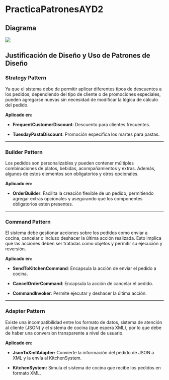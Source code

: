 # PracticaPatronesAYD2

## Diagrama
[![](https://img.plantuml.biz/plantuml/svg/lLRBZXCn4BpdAwoS9gnou3f2gyq6a82LM2avS7Ni9bZhn-37AX7mKNm3FuOVCudjcI042xcCrLrTNMsNhTmOYxLrWiywJ1xm7j1SWuyvZQM5-PSPyZ_2iJ7elQOWKOg4tnBTSspLzjW1wi8gowmeZN5CbEZmZ-zOC905uXPsZE88siLbbhjZnhvuTR0wvgyHXAKv0QxG7cpitIpQiuWiRuPyr9LX5YL94X5Opd9AcXwH9EQmYYcgDO6f4b_IzR0qq0YRSs9AOo9XMtH2LOrNvGu71VtcbvrhN7Kofwf4_sqMFynxG7_41D1BPeXoqcwy2WlxO-Q3AqGm9yvlCGoeHdclw3PPnYkYokquvCp9KgyrV7Q-_TePgmJeeHunqN4GFcF-KUUj0qFnyHvxh_-FhkdogEKIpP_FAy-MkVpqoapbqIpvR7xsHvKR3T8Yt7MSWSctenIKOhcG5Aa4fE2vSVLMw5l7kFyKJqOlBAH_wxws1TKVMlfN99Sl-CMgorVpOiakH9e-ByTsZ6Lh9GIMjB0Q780u2qr-wvsagbcCIJOWwLQzOvPy0ZcGPPv-aYPhB0dmWkh9MwJwD_9HFKpOvyJlmRPVbsVQ1niYQ5kKBCQA1cmjxEvCFgMnt-NDqLWGnQGQ2B17Y6sRW-0jybUFoVs5XxKdMb7SsMBOC8caYQPuNiPYtXebj-g3u0DBTY9_nryTHNXGylsCc4dRBPTVhyVG2VDC0qSJHLWvopGmI2mEP-P7kV4I_N-Sdm00)](https://editor.plantuml.com/uml/lLRBZXCn4BpdAwoS9gnou3f2gyq6a82LM2avS7Ni9bZhn-37AX7mKNm3FuOVCudjcI042xcCrLrTNMsNhTmOYxLrWiywJ1xm7j1SWuyvZQM5-PSPyZ_2iJ7elQOWKOg4tnBTSspLzjW1wi8gowmeZN5CbEZmZ-zOC905uXPsZE88siLbbhjZnhvuTR0wvgyHXAKv0QxG7cpitIpQiuWiRuPyr9LX5YL94X5Opd9AcXwH9EQmYYcgDO6f4b_IzR0qq0YRSs9AOo9XMtH2LOrNvGu71VtcbvrhN7Kofwf4_sqMFynxG7_41D1BPeXoqcwy2WlxO-Q3AqGm9yvlCGoeHdclw3PPnYkYokquvCp9KgyrV7Q-_TePgmJeeHunqN4GFcF-KUUj0qFnyHvxh_-FhkdogEKIpP_FAy-MkVpqoapbqIpvR7xsHvKR3T8Yt7MSWSctenIKOhcG5Aa4fE2vSVLMw5l7kFyKJqOlBAH_wxws1TKVMlfN99Sl-CMgorVpOiakH9e-ByTsZ6Lh9GIMjB0Q780u2qr-wvsagbcCIJOWwLQzOvPy0ZcGPPv-aYPhB0dmWkh9MwJwD_9HFKpOvyJlmRPVbsVQ1niYQ5kKBCQA1cmjxEvCFgMnt-NDqLWGnQGQ2B17Y6sRW-0jybUFoVs5XxKdMb7SsMBOC8caYQPuNiPYtXebj-g3u0DBTY9_nryTHNXGylsCc4dRBPTVhyVG2VDC0qSJHLWvopGmI2mEP-P7kV4I_N-Sdm00)
## Justificación de Diseño y Uso de Patrones de Diseño

### Strategy Pattern

Ya que el sistema debe de permitir aplicar diferentes tipos de descuentos a los pedidos, dependiendo del tipo de cliente o de promociones especiales, pueden agregarse nuevas sin necesidad de modificar la lógica de cálculo del pedido.

**Aplicado en:**

- **FrequentCustomerDiscount**: Descuento para clientes frecuentes.

- **TuesdayPastaDiscount**: Promoción específica los martes para pastas.

___

### Builder Pattern

Los pedidos son personalizables y pueden contener múltiples combinaciones de platos, bebidas, acompañamientos y extras. Además, algunos de estos elementos son obligatorios y otros opcionales.

**Aplicado en:**

- **OrderBuilder**: Facilita la creación flexible de un pedido, permitiendo agregar extras opcionales y asegurando que los componentes obligatorios estén presentes.

___

### Command Pattern

El sistema debe gestionar acciones sobre los pedidos como enviar a cocina, cancelar o incluso deshacer la última acción realizada. Esto implica que las acciones deben ser tratadas como objetos y permitir su ejecución y reversión.

**Aplicado en:**

- **SendToKitchenCommand**: Encapsula la acción de enviar el pedido a cocina.

- **CancelOrderCommand**: Encapsula la acción de cancelar el pedido.

- **CommandInvoker**: Permite ejecutar y deshacer la última acción.

___

### Adapter Pattern

Existe una incompatibilidad entre los formato de datos, sistema de atención al cliente (JSON) y el sistema de cocina (que espera XML), por lo que debe de haber una conversion transparente a nivel de usuario.

**Aplicado en:**
- **JsonToXmlAdapter:** Convierte la información del pedido de JSON a XML y la envía al KitchenSystem.

- **KitchenSystem:** Simula el sistema de cocina que recibe los pedidos en formato XML.